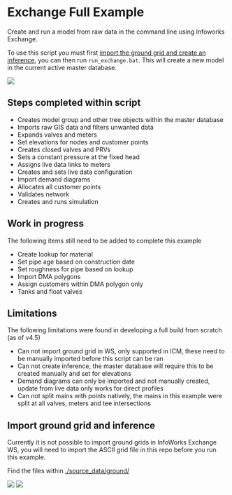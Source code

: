 # Exchange Full Example

Create and run a model from raw data in the command line using Infoworks Exchange.

To use this script you must first [import the ground grid and create an inference](#import-ground-grid-and-inference), you can then run `run_exchange.bat`. This will create a new model in the current active master database.

<img src="https://raw.githubusercontent.com/modelcreate/infoworks-ruby-scripts/master/imgs/exchange_e2e_demo.gif"/>

## Steps completed within script

- Creates model group and other tree objects within the master database
- Imports raw GIS data and filters unwanted data
- Expands valves and meters
- Set elevations for nodes and customer points
- Creates closed valves and PRVs
- Sets a constant pressure at the fixed head
- Assigns live data links to meters
- Creates and sets live data configuration
- Import demand diagrams
- Allocates all customer points
- Validates network
- Creates and runs simulation

## Work in progress

The following items still need to be added to complete this example

- Create lookup for material
- Set pipe age based on construction date
- Set roughness for pipe based on lookup
- Import DMA polygons
- Assign customers within DMA polygon only
- Tanks and float valves

## Limitations

The following limitations were found in developing a full build from scratch (as of v4.5)

- Can not import ground grid in WS, only supported in ICM, these need to be manually imported before this script can be ran
- Can not create inference, the master database will require this to be created manually and set for elevations
- Demand diagrams can only be imported and not manually created, update from live data only works for direct profiles
- Can not split mains with points natively, the mains in this example were split at all valves, meters and tee intersections

## Import ground grid and inference

Currently it is not possible to import ground grids in InfoWorks Exchange WS, you will need to import the ASCII grid file in this repo before you run this example.

Find the files within [./source_data/ground/](https://github.com/modelcreate/infoworks-ruby-scripts/tree/master/scripts/exchange_full_example/source_data/ground/)

<img src="https://raw.githubusercontent.com/modelcreate/infoworks-ruby-scripts/master/imgs/exchange_e2e_ground_grid.PNG"/>
<img src="https://raw.githubusercontent.com/modelcreate/infoworks-ruby-scripts/master/imgs/exchange_e2e_inference.PNG"/>
